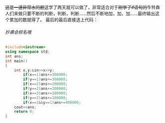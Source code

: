 ~~这是一道非常水的题~~这学了两天就可以做了，非常适合对于~~刚学了if语句的~~牛牪犇人们来做只要不断的判断，判断，判断......然后不断地加，加，加......最终输出这个累加的数就得了。
最后的最后直接送上代码：
###### 抄袭会棕名哦
```cpp
#include<iostream>
using namespace std;
int ans;
int main()
{
    int x,y;cin>>x>>y;
        if(x==1)ans+=300000;
        if(y==1)ans+=300000;
        if(x==2)ans+=200000;
        if(y==2)ans+=200000;
        if(x==3)ans+=100000;
        if(y==3)ans+=100000;
        if(x==1&&y==1)ans+=400000;
    cout<<ans;
    return 0;
}
```
